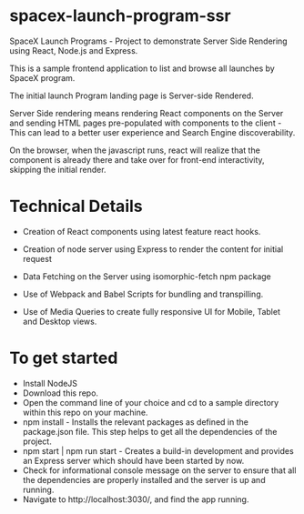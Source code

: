 # spacex-launch-program-ssr

SpaceX Launch Programs - Project to demonstrate Server Side Rendering using React, Node.js and Express.

This is a sample frontend application to list and browse all launches by SpaceX program.

The initial launch Program landing page is Server-side Rendered.

Server Side rendering means rendering React components on the Server and sending HTML pages pre-populated with components to the client - This can lead to a better user experience and Search Engine discoverability.

On the browser, when the javascript runs, react will realize that the component is already there and take over for front-end interactivity, skipping the initial render. 

# Technical Details
- Creation of React components using latest feature react hooks. 

- Creation of node server using Express to render the content for initial request

- Data Fetching on the Server using isomorphic-fetch npm package

- Use of Webpack and Babel Scripts for bundling and transpilling.

- Use of Media Queries to create fully responsive UI for Mobile, Tablet and Desktop views.

# To get started

- Install NodeJS
- Download this repo.
- Open the command line of your choice and cd to a sample directory within this repo on your machine.
- npm install - Installs the relevant packages as defined in the package.json file. This step helps to get all the dependencies of the project.
- npm start | npm run start - Creates a build-in development and provides an Express server which should have been started by now.
- Check for informational console message on the server to ensure that all the dependencies are properly installed and the server is up and running.
- Navigate to http://localhost:3030/, and find the app running.
